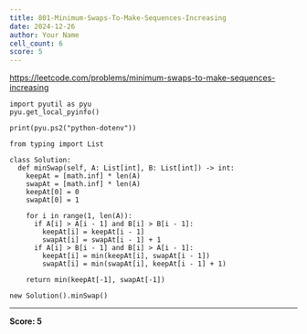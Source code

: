 ```yaml
---
title: 801-Minimum-Swaps-To-Make-Sequences-Increasing
date: 2024-12-26
author: Your Name
cell_count: 6
score: 5
---
```


https://leetcode.com/problems/minimum-swaps-to-make-sequences-increasing


```
import pyutil as pyu
pyu.get_local_pyinfo()
```


```
print(pyu.ps2("python-dotenv"))
```


```
from typing import List
```


```
class Solution:
  def minSwap(self, A: List[int], B: List[int]) -> int:
    keepAt = [math.inf] * len(A)
    swapAt = [math.inf] * len(A)
    keepAt[0] = 0
    swapAt[0] = 1

    for i in range(1, len(A)):
      if A[i] > A[i - 1] and B[i] > B[i - 1]:
        keepAt[i] = keepAt[i - 1]
        swapAt[i] = swapAt[i - 1] + 1
      if A[i] > B[i - 1] and B[i] > A[i - 1]:
        keepAt[i] = min(keepAt[i], swapAt[i - 1])
        swapAt[i] = min(swapAt[i], keepAt[i - 1] + 1)

    return min(keepAt[-1], swapAt[-1])
```


```
new Solution().minSwap()
```


---
**Score: 5**